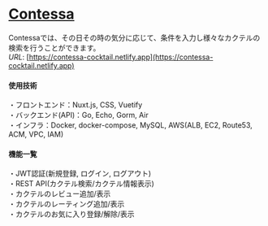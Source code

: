 # [Contessa](https://contessa-cocktail.netlify.app)
Contessaでは、その日その時の気分に応じて、条件を入力し様々なカクテルの検索を行うことができます。  
*URL*: [https://contessa-cocktail.netlify.app](https://contessa-cocktail.netlify.app)

#### 使用技術
・フロントエンド：Nuxt.js, CSS, Vuetify  
・バックエンド(API)：Go, Echo, Gorm, Air  
・インフラ：Docker, docker-compose, MySQL, AWS(ALB, EC2, Route53, ACM, VPC, IAM)  

#### 機能一覧
・JWT認証(新規登録, ログイン, ログアウト)  
・REST API(カクテル検索/カクテル情報表示)  
・カクテルのレビュー追加/表示  
・カクテルのレーティング追加/表示  
・カクテルのお気に入り登録/解除/表示  
